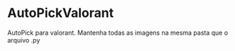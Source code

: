 # AutoPickValorant
AutoPick para valorant.
Mantenha todas as imagens na mesma pasta que o arquivo .py
